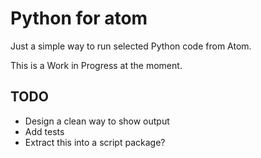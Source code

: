 # Python for atom

Just a simple way to run selected Python code from Atom.

This is a Work in Progress at the moment.

## TODO

* Design a clean way to show output
* Add tests
* Extract this into a script package?


